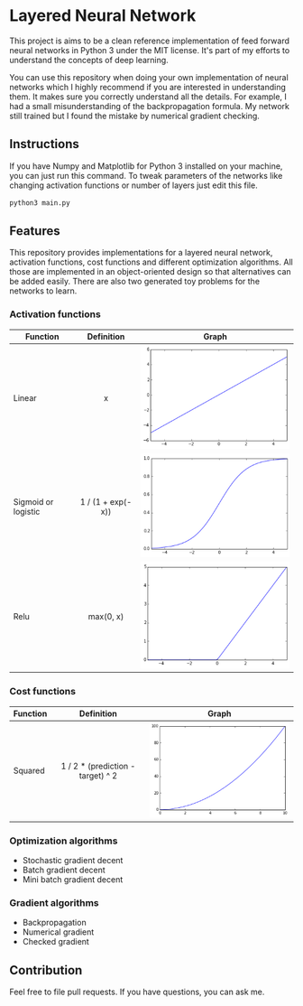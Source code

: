 Layered Neural Network
======================

This project is aims to be a clean reference implementation of feed forward
neural networks in Python 3 under the MIT license. It's part of my efforts to
understand the concepts of deep learning.

You can use this repository when doing your own implementation of neural
networks which I highly recommend if you are interested in understanding them.
It makes sure you correctly understand all the details. For example, I had a
small misunderstanding of the backpropagation formula. My network still trained
but I found the mistake by numerical gradient checking.

Instructions
------------

If you have Numpy and Matplotlib for Python 3 installed on your machine, you
can just run this command. To tweak parameters of the networks like changing
activation functions or number of layers just edit this file.

```bash
python3 main.py
```

Features
--------

This repository provides implementations for a layered neural network,
activation functions, cost functions and different optimization algorithms. All
those are implemented in an object-oriented design so that alternatives can be
added easily. There are also two generated toy problems for the networks to
learn.

### Activation functions

| Function | Definition | Graph |
| -------- | :--------: | ----- |
| Linear | x | ![Linear activation](image/linear.png) |
| Sigmoid or logistic | 1 / (1 + exp(-x)) | ![Sigmoid activation](image/sigmoid.png) |
| Relu | max(0, x) | ![Relu activation](image/relu.png) |

### Cost functions

| Function | Definition | Graph |
| -------- | :--------: | ----- |
| Squared | 1 / 2 * (prediction - target) ^ 2 | ![Square cost](image/squared.png) |

### Optimization algorithms

- Stochastic gradient decent
- Batch gradient decent
- Mini batch gradient decent

### Gradient algorithms

- Backpropagation
- Numerical gradient
- Checked gradient

Contribution
------------

Feel free to file pull requests. If you have questions, you can ask me.
